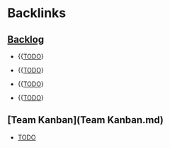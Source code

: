 
# Backlinks
## [Backlog](Backlog.md)
- {{[TODO](TODO.md)}

- {{[TODO](TODO.md)}

- {{[TODO](TODO.md)}

- {{[TODO](TODO.md)}

## [Team Kanban](Team Kanban.md)
- [TODO](TODO.md)

